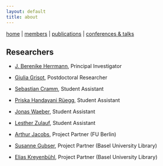 ```yaml
---
layout: default
title: about
---
```


[home](index.md) | [members](members.md) | [publications](publications.md) | [conferences & talks](conf_talks.md)

## Researchers

  - [J. Berenike Herrmann](https://jberenike.github.io/), Principal Investigator
  - [Giulia Grisot](https://giuliagrisot.github.io/), Postdoctoral Researcher
  
  - [Sebastian Cramm](), Student Assistant
  - [Priska Handayani Rüegg](), Student Assistant
  - [Jonas Waeber](), Student Assistant
  - [Lesther Zulauf](https://dhlab.philhist.unibas.ch/en/persons/lesther-zulauf-bal-ut/), Student Assistant
  
  - [Arthur Jacobs](http://www.loe.fu-berlin.de/en/dine/people/directors/jacobs.html), Project Partner (FU Berlin)
  - [Susanne Gubser](), Project Partner (Basel University Library)
  - [Elias Kreyenbühl](), Project Partner (Basel University Library)

